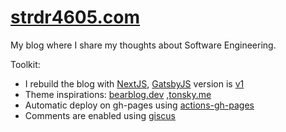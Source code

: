 # [strdr4605.com](https://strdr4605.com/)

My blog where I share my thoughts about Software Engineering.

Toolkit:

- I rebuild the blog with [NextJS](https://nextjs.org/), [GatsbyJS](https://www.gatsbyjs.org/) version is [v1](https://github.com/strdr4605/strdr4605.github.io/tree/v1)
- Theme inspirations: [bearblog.dev](https://bearblog.dev/) ,[tonsky.me](https://tonsky.me/)
- Automatic deploy on gh-pages using [actions-gh-pages](https://github.com/peaceiris/actions-gh-pages)
- Comments are enabled using [giscus](https://giscus.app)
